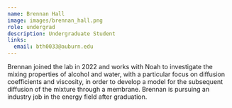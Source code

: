 ```yaml
---
name: Brennan Hall
image: images/brennan_hall.png
role: undergrad
description: Undergraduate Student
links:
  email: bth0033@auburn.edu
---
```


Brennan joined the lab in 2022 and works with Noah to investigate the mixing properties of alcohol and water, with a particular focus on diffusion coefficients and viscosity, in order to develop a model for the subsequent diffusion of the mixture through a membrane. Brennan is pursuing an industry job in the energy field after graduation.